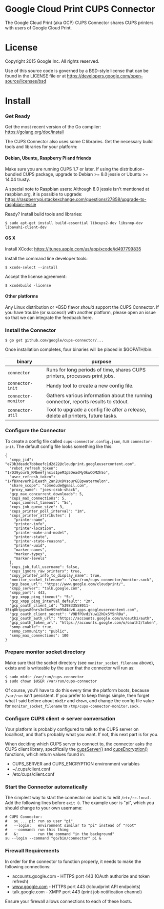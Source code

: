 # Google Cloud Print CUPS Connector
The Google Cloud Print (aka GCP) CUPS Connector shares CUPS printers with users of Google Cloud Print.

# License
Copyright 2015 Google Inc. All rights reserved.

Use of this source code is governed by a BSD-style
license that can be found in the LICENSE file or at
https://developers.google.com/open-source/licenses/bsd

# Install

### Get Ready
Get the most recent version of the Go compiler: https://golang.org/doc/install

The CUPS Connector also uses some C libraries. Get the necessary build tools and libraries for your platform:

#### Debian, Ubuntu, Raspberry Pi and friends
Make sure you are running CUPS 1.7 or later. If using the distribution-bundled CUPS package, upgrade to Debian >= 8.0 jessie or Ubuntu >= 14.04 trusty.

A special note to Raspbian users: Although 8.0 jessie isn't mentioned at raspbian.org, it is possible to upgrade: https://raspberrypi.stackexchange.com/questions/27858/upgrade-to-raspbian-jessie

Ready? Install build tools and libraries:
```
$ sudo apt-get install build-essential libcups2-dev libsnmp-dev libavahi-client-dev
```

#### OS X
Install XCode: https://itunes.apple.com/us/app/xcode/id497799835

Install the command line developer tools:
```
$ xcode-select --install
```

Accept the license agreement:
```
$ xcodebuild -license
```

#### Other platforms
Any Linux distribution or *BSD flavor _should_ support the CUPS Connector. If you have trouble (or success!) with another platform, please open an issue so that we can integrate the feedback here.

### Install the Connector
```
$ go get github.com/google/cups-connector/...
```

Once installation completes, four binaries will be placed in $GOPATH/bin.

binary              | purpose
------------------- | -------
`connector`         | Runs for long periods of time, shares CUPS printers, processes print jobs.
`connector-init`    | Handy tool to create a new config file.
`connector-monitor` | Gathers various information about the running connector, reports results to stdout.
`connector-util`    | Tool to upgrade a config file after a release, delete all printers, future tasks.

### Configure the Connector
To create a config file called `cups-connector.config.json`, run
`connector-init`. The default config file looks something like this:

```
{
  "xmpp_jid": "e73b3deadc7bbbeefc1d2d22@cloudprint.googleusercontent.com",
  "robot_refresh_token": "1/D39yourG_KMbeefjnsis1peMIp5DeadMyOkwOQMZhSo",
  "user_refresh_token": "1/fBXneverhZHieath_2an2UxDVsourGE8pwatermelon",
  "share_scope": "somedude@gmail.com",
  "proxy_name": "joes-crab-shack",
  "gcp_max_concurrent_downloads": 5,
  "cups_max_connections": 5,
  "cups_connect_timeout": "5s",
  "cups_job_queue_size": 3,
  "cups_printer_poll_interval": "1m",
  "cups_printer_attributes": [
    "printer-name",
    "printer-info",
    "printer-location",
    "printer-make-and-model",
    "printer-state",
    "printer-state-reasons",
    "printer-uuid",
    "marker-names",
    "marker-types",
    "marker-levels"
  ],
  "cups_job_full_username": false,
  "cups_ignore_raw_printers": true,
  "copy_printer_info_to_display_name": true,
  "monitor_socket_filename": "/var/run/cups-connector/monitor.sock",
  "gcp_base_url": "https://www.google.com/cloudprint/",
  "xmpp_server": "talk.google.com",
  "xmpp_port": 443,
  "gcp_xmpp_ping_timeout": "5s",
  "gcp_xmpp_ping_interval_default": "2m",
  "gcp_oauth_client_id": "539833558011-35iq8btpgas80nrs3o7mv99hm95d4dv6.apps.googleusercontent.com",
  "gcp_oauth_client_secret": "V9BfPOvdiYuw12hDx5Y5nR0a",
  "gcp_oauth_auth_url": "https://accounts.google.com/o/oauth2/auth",
  "gcp_oauth_token_url": "https://accounts.google.com/o/oauth2/token",
  "snmp_enable": true,
  "snmp_community": "public",
  "snmp_max_connections": 100
}
```

### Prepare monitor socket directory
Make sure that the socket directory (see `monitor_socket_filename` above),
exists and is writeable by the user that the connector will run as:
```
$ sudo mkdir /var/run/cups-connector
$ sudo chown $USER /var/run/cups-connector
```

Of course, you'll have to do this every time the platform boots, because
`/var/run` isn't persistent. If you prefer to keep things simple, then forget
what I said before about `mkdir` and `chown`, and change the config file value for
`monitor_socket_filename` to `/tmp/cups-connector-monitor.sock`.

### Configure CUPS client => server conversation
Your platform is probably configured to talk to the CUPS server on localhost,
and that's probably what you want. If not, this next part is for you.

When deciding which CUPS server to connect to, the connector asks the CUPS client
library, specifically the
[cupsServer()](https://www.cups.org/documentation.php/doc-2.0/api-cups.html#cupsServer)
and
[cupsEncryption()](https://www.cups.org/documentation.php/doc-2.0/api-cups.html#cupsEncryption)
functions, which return values found in:
- CUPS_SERVER and CUPS_ENCRYPTION environment variables
- ~/.cups/client.conf
- /etc/cups/client.conf

### Start the Connector automatically
The simplest way to start the connector on boot is to edit `/etc/rc.local`.
Add the following lines before `exit 0`. The example user is "pi", which
you should change to your own username:

```
# CUPS Connector:
#   su ... pi: run as user "pi"
#   --login:   environment similar to "pi" instead of "root"
#   --command: run this thing
#   &:         run the command "in the background"
su --login --command "go/bin/connector" pi &
```

### Firewall Requirements
In order for the connector to function properly, it needs to make the following connections:
- accounts.google.com - HTTPS port 443 (OAuth authorize and token refresh)
- www.google.com - HTTPS port 443 (/cloudprint API endpoints)
- talk.google.com - XMPP port 443 (print job notification channel)

Ensure your firewall allows connections to each of these hosts.
